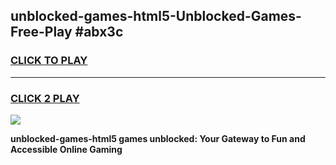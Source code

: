 
## unblocked-games-html5-Unblocked-Games-Free-Play #abx3c
<h3>
<a href="https://us.freeplayer.one?title=unblocked-games-html5&ref=9M">CLICK TO PLAY</a></h3>
<hr>

<h3>
<a href="https://us.freeplayer.one?title=unblocked-games-html5&ref=9M">CLICK 2 PLAY</a>
  
</h3>

<a href="https://us.freeplayer.one?title=unblocked-games-html5&ref=9M"><img src="https://clearcache.store/games.png"></a>


**unblocked-games-html5 games unblocked: Your Gateway to Fun and Accessible Online Gaming**
